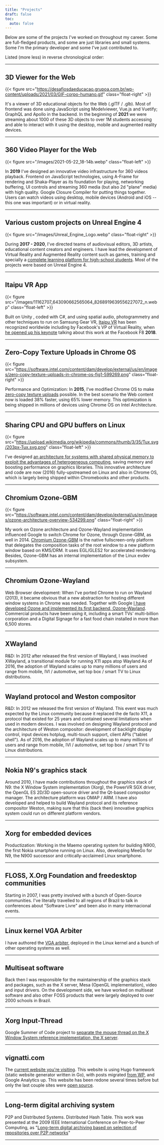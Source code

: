 ```yaml
---
title: "Projects"
draft: false
toc:
  auto: false
---
```


Below are some of the projects I've worked on throughout my career. Some are full-fledged products, and some are just libraries and small systems. Some I'm the primary developer and some I've just contributed to.

Listed (more less) in reverse chronological order:

<!--
---

## The Captain API

---

## Content authoring tool and auth tracking mechanism

Content authoring tool for 3D objects and 360 videos. Authentication mechanism for content sharing. License system for tracking.
Technology: Vue.js. Vuetify. Node.js, MongoDB, Elastic Search.
-->

---

## 3D Viewer for the Web

{{< figure src="https://desafiosdaeducacao.grupoa.com.br/wp-content/uploads/2021/03/GIF-corpo-humano.gif" class="float-right" >}}

It's a viewer of 3D educational objects for the Web (.glTF / .glb). Most of frontend was done using JavaScript using Modelviewer, Vue.js and Vuetify; GraphQL and Apollo in the backend. In the beginning of **2021** we were streaming about 1000 of these 3D objects to over 1M students accessing and able to interact with it using the desktop, mobile and augmented reality devices.

---

## 360 Video Player for the Web

{{< figure src="/images/2021-05-22_18-14b.webp" class="float-left" >}}

In **2019** I've designed an innovative video infrastructure for 360 videos playback. Frontend on JavaScript technologies, using A-Frame for rendering and Shaka-Player as its foundation for playing, networking buffering, UI controls and streaming 360 media (but also 2d "plane" media) with high quality. Google Closure Compiler for putting things together. Users can watch videos using desktop, mobile devices (Android and iOS -- this one was important) or in virtual reality.
<!--
---

## Various customized projects for Web VR

Foz 360. -->

---

## Various custom projects on Unreal Engine 4

{{< figure src="/images/Unreal_Engine_Logo.webp" class="float-right" >}}

During **2017 - 2020**, I've directed teams of audiovisual editors, 3D artists, educational content creators and engineers. I have lead the development of Virtual Reality and Augmented Reality content such as games, training and specially a [complete learning platform for high-school students](https://youtu.be/d8NU1rbFoII). Most of the projects were based on Unreal Engine 4.

---

## Itaipu VR App

{{< figure src="/images/11162707_643090662565064_8268919639556227072_n.webp" class="float-left" >}}

Built on Unity , coded with C#, and using spatial audio, photogrammetry and other techniques to run on Samsung Gear VR, [Itaipu VR](https://www.youtube.com/watch?v=xG9od30Lwmg) has been recognized worldwide including by Facebook's VP of Virtual Reality, when [he opened up his keynote](https://youtu.be/6WuzK1xKMR8) talking about this work at the Facebook F8 **2018**.

---

## Zero-Copy Texture Uploads in Chrome OS

{{< figure src="https://software.intel.com/content/dam/develop/external/us/en/images/zero-copy-texture-uploads-in-chrome-os-fig1-599269.png" class="float-right" >}}

Performance and Optimization: In **2015**, I've modified Chrome OS to make [zero-copy texture uploads](https://software.intel.com/content/www/us/en/develop/articles/zero-copy-texture-uploads-in-chrome-os.html) possible. In the best scenario the Web content now is loaded 38% faster, using 65% lower memory. This optimization is being shipped in millions of devices using Chrome OS on Intel Architecture.

---

## Sharing CPU and GPU buffers on Linux

{{< figure src="https://upload.wikimedia.org/wikipedia/commons/thumb/3/35/Tux.svg/203px-Tux.svg.png" class="float-left" >}}

I've designed [an architecture for systems with shared physical memory to exploit the advantages of heterogeneous computing](https://software.intel.com/content/www/us/en/develop/blogs/sharing-cpu-and-gpu-buffers-on-linux.html), saving memory and boosting performance on graphics libraries. This innovative architecture and code are now (2016) fully-upstreamed on Linux and also in Chrome OS, which is largely being shipped within Chromebooks and other products.

---

## Chromium Ozone-GBM

{{< figure src="https://software.intel.com/content/dam/develop/external/us/en/images/ozone-architecture-overview-534299.png" class="float-right" >}}

My work on Ozone architecture and Ozone-Wayland implementation influenced Google to switch Chrome for Ozone, through Ozone-GBM, as well in 2014. [Chromium Ozone-GBM](https://software.intel.com/content/www/us/en/develop/blogs/chromium-ozone-gbm-explained.html) is the native fullscreen-only platform that delegates the composition tasks of the root window to a new platform window based on KMS/DRM. It uses EGL/GLES2 for accelerated rendering. Besides, Ozone-GBM has an internal implementation of the Linux evdev subsystem.

---

## Chromium Ozone-Wayland

Web Browser development: When I've ported Chrome to run on Wayland (2013), it became obvious that a new abstraction for hosting different window systems in Chrome was needed. Together with Google [I have developed Ozone and implemented its first backend, Ozone-Wayland](https://news.slashdot.org/story/13/10/07/2212245/chromium-to-support-wayland). Commercial products have been using it, including a smart TVs' multi-billion corporation and a Digital Signage for a fast food chain installed in more than 6,500 stores.

---

## XWayland

R&D: In 2012 after released the first version of Wayland, I was involved XWayland, a transitional module for running X11 apps atop Wayland As of 2016, the adoption of Wayland scales up to many millions of users and range from mobile, IVI / automotive, set top box / smart TV to Linux distributions.

---

## Wayland protocol and Weston compositor

R&D: In 2012 we released the first version of Wayland. This event was much expected by the Linux community because it replaced the de facto X11, a protocol that existed for 25 years and contained several limitations when used in modern devices. I was involved on designing Wayland protocol and the architecture of Weston compositor: development of backlight display control, input devices hotplug, multi-touch support, client APIs ("tablet shell"). As of 2016, the adoption of Wayland scales up to many millions of users and range from mobile, IVI / automotive, set top box / smart TV to Linux distributions.

---

## Nokia N9's graphics stack

Around 2010, I have made contributions throughout the graphics stack of N9: the X Window System implementation (Xorg), the PowerVR SGX driver, the OpenGL ES 2D/3D open-source driver and the Qt-based compositor manager. The architecture platform was OMAP / ARM. I have also developed and helped to build Wayland protocol and its reference compositor Weston, making sure that this (back then) innovative graphics system could run on different platform vendors.

---

## Xorg for embedded devices

Productization: Working in the Maemo operating system for building N900, the first Nokia smartphone running on Linux. Also, developing MeeGo for N9, the N900 successor and critically-acclaimed Linux smartphone.

---

## FLOSS, X.Org Foundation and freedesktop communities

Starting in 2007, I was pretty involved with a bunch of Open-Source communities. I've literally travelled to all regions of Brazil to talk in conferences about "Software Livre" and been also in many internacional events.

---

## Linux kernel VGA Arbiter

I have authored the [VGA arbiter](https://www.kernel.org/doc/html/latest/gpu/vgaarbiter.html), deployed in the Linux kernel and a bunch of other operating systems as well.

---

## Multiseat software

Back then I was responsible for the maintainership of the graphics stack and packages, such as the X server, Mesa (OpenGL implementation), video and input drivers. On the development side, we have worked on multiseat software and also other FOSS products that were largely deployed to over 2000 schools in Brazil.

---

## Xorg Input-Thread

Google Summer of Code project to [separate the mouse thread on the X Window System reference implementation, the X server](https://www.phoronix.com/scan.php?page=news_item&px=ODU0MQ).

---

## vignatti.com

The [current website you're visiting](https://vignatti.com). This website is using Hugo framework (static website generator written in Go), with posts migrated [from WP](https://vignatti.wordpress.com/), and Google Analytics up. This website has been redone several times before but only the last couple sites were [open source](https://github.com/tiagovignatti/my_website).

---

## Long-term digital archiving system

P2P and Distributed Systems. Distributed Hash Table. This work was presented at the 2009 IEEE International Conference on Peer-to-Peer Computing, as "[Long-term digital archiving based on selection of repositories over P2P networks](https://ieeexplore.ieee.org/document/5284519/)"

---

